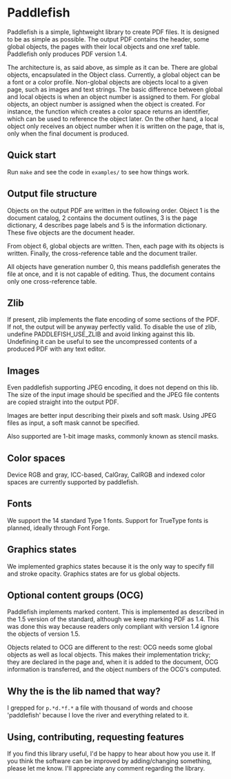 # Paddlefish

Paddlefish is a simple, lightweight library to create PDF files. It is
designed to be as simple as possible. The output PDF contains the header,
some global objects, the pages with their local objects and one xref table.
Paddlefish only produces PDF version 1.4.

The architecture is, as said above, as simple as it can be. There are
global objects, encapsulated in the Object class. Currently, a global
object can be a font or a color profile. Non-global objects are objects
local to a given page, such as images and text strings. The basic
difference between global and local objects is when an object number is
assigned to them. For global objects, an object number is assigned when the
object is created. For instance, the function which creates a color space
returns an identifier, which can be used to reference the object later. On
the other hand, a local object only receives an object number when it is
written on the page, that is, only when the final document is produced.

## Quick start

Run `make` and see the code in `examples/` to see how things work.

## Output file structure

Objects on the output PDF are written in the following order. Object 1 is
the document catalog, 2 contains the document outlines, 3 is the page
dictionary, 4 describes page labels and 5 is the information dictionary.
These five objects are the document header.

From object 6, global objects are written. Then, each page with its objects
is written. Finally, the cross-reference table and the document trailer.

All objects have generation number 0, this means paddlefish generates the
file at once, and it is not capable of editing. Thus, the document contains
only one cross-reference table.

## Zlib

If present, zlib implements the flate encoding of some sections of the PDF.
If not, the output will be anyway perfectly valid. To disable the use of
zlib, undefine PADDLEFISH_USE_ZLIB and avoid linking against this lib.
Undefining it can be useful to see the uncompressed contents of a produced
PDF with any text editor.

## Images

Even paddlefish supporting JPEG encoding, it does not depend on this lib.
The size of the input image should be specified and the JPEG file contents
are copied straight into the output PDF.

Images are better input describing their pixels and soft mask. Using JPEG
files as input, a soft mask cannot be specified.

Also supported are 1-bit image masks, commonly known as stencil masks.

## Color spaces

Device RGB and gray, ICC-based, CalGray, CalRGB and indexed color spaces
are currently supported by paddlefish.

## Fonts

We support the 14 standard Type 1 fonts. Support for TrueType fonts is
planned, ideally through Font Forge.

## Graphics states

We implemented graphics states because it is the only way to specify fill
and stroke opacity. Graphics states are for us global objects.

## Optional content groups (OCG)

Paddlefish implements marked content. This is implemented as described in
the 1.5 version of the standard, although we keep marking PDF as 1.4. This
was done this way because readers only compliant with version 1.4 ignore
the objects of version 1.5.

Objects related to OCG are different to the rest: OCG needs some global
objects as well as local objects. This makes their implementation tricky;
they are declared in the page and, when it is added to the document, OCG
information is transferred, and the object numbers of the OCG's computed.

## Why the is the lib named that way?

I grepped for `p.*d.*f.*` a file with thousand of words and choose
'paddlefish' because I love the river and everything related to it.

## Using, contributing, requesting features

If you find this library useful, I'd be happy to hear about how you use it.
If you think the software can be improved by adding/changing something,
please let me know. I'll appreciate any comment regarding the library.
